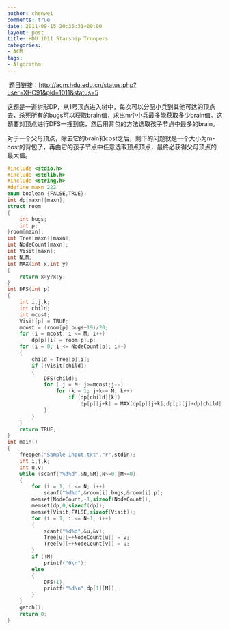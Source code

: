 ```yaml
---
author: chenwei
comments: true
date: 2011-09-15 20:35:31+00:00
layout: post
title: HDU 1011 Starship Troopers
categories:
- ACM
tags:
- Algorithm
---
```


 题目链接：http://acm.hdu.edu.cn/status.php?user=XHC91&pid=1011&status=5

这题是一道树形DP，从1号顶点进入树中，每次可以分配小兵到其他可达的顶点去，杀死所有的bugs可以获取brain值，求出m个小兵最多能获取多少brain值。这题要对顶点进行DFS一搜到底，然后用背包的方法选取孩子节点中最多的brain。

对于一个父母顶点，除去它的brain和cost之后，剩下的问题就是一个大小为m-cost的背包了，再由它的孩子节点中任意选取顶点顶点，最终必获得父母顶点的最大值。

```c
#include <stdio.h>
#include <stdlib.h>
#include <string.h>
#define maxn 222
enum boolean {FALSE,TRUE};
int dp[maxn][maxn];
struct room
{
    int bugs;
    int p;
}room[maxn];
int Tree[maxn][maxn];
int NodeCount[maxn];
int Visit[maxn];
int N,M;
int MAX(int x,int y)
{
    return x>y?x:y;
}
int DFS(int p)
{
    int i,j,k;
    int child;
    int mcost;
    Visit[p] = TRUE;
    mcost = (room[p].bugs+19)/20;
    for (i = mcost; i <= M; i++)
        dp[p][i] = room[p].p;
    for (i = 0; i <= NodeCount[p]; i++)
    {
        child = Tree[p][i];
        if (!Visit[child])
        {
            DFS(child);
            for ( j = M; j>=mcost;j--)
                for (k = 1; j+k<= M; k++)  
                    if (dp[child][k])
                        dp[p][j+k] = MAX(dp[p][j+k],dp[p][j]+dp[child][k]);
            }
        }
    }
    return TRUE;
}
int main()
{
    freopen("Sample Input.txt","r",stdin);
    int i,j,k;
    int u,v;
    while (scanf("%d%d",&N,&M),N>=0||M>=0)
    {
        for (i = 1; i <= N; i++)
            scanf("%d%d",&room[i].bugs,&room[i].p);
        memset(NodeCount,-1,sizeof(NodeCount));
        memset(dp,0,sizeof(dp));
        memset(Visit,FALSE,sizeof(Visit));
        for (i = 1; i <= N-1; i++)
        {
            scanf("%d%d",&u,&v);
            Tree[u][++NodeCount[u]] = v;
            Tree[v][++NodeCount[v]] = u;  
        }
        if (!M)
            printf("0\n");
        else
        {
            DFS(1);
            printf("%d\n",dp[1][M]);
        }
    }
    getch();
    return 0;
}
```


 
